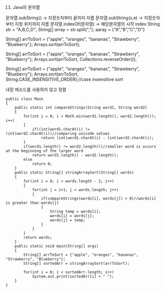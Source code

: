 11. Java의 문자열

문자열.subString() -> 지정숫자부터 끝까지 자름
문자열.subString(s,e) -> 지정숫자부터 지정 위치까지 자름
문자열.indexOf(문자열) -> 해당문자열의 시작 index
String str = "A,B,C,D";
String[] array = str.split(",");
aaray = {"A","B","C","D"}

String[] arrToSort = {"apple", "oranges", "bananas", "Strawberry", "Blueberry"};
Arrays.sort(arrToSort);

String[] arrToSort = {"apple", "oranges", "bananas", "Strawberry", "Blueberry"};
Arrays.sort(arrToSort, Collections.reverseOrder());

String[] arrToSort = {"apple", "oranges", "bananas", "Strawberry", "Blueberry"};
Arrays.sort(arrToSort, String.CASE_INSENSITIVE_ORDER);//case insensitive sort

내장 메소드를 사용하지 않고 정렬

```
public class Main
{
    public static int compareStrings(String word1, String word2)
    {
        for(int i = 0; i < Math.min(word1.length(), word2.length()); i++)
        {
            if((int)word1.charAt(i) != (int)word2.charAt(i))//comparing unicode values
                return (int)word1.charAt(i) - (int)word2.charAt(i);
        }
        if(word1.length() != word2.length())//smaller word is occurs at the beginning of the larger word
            return word1.length() - word2.length();
        else
            return 0;
    }
    public static String[] stringArraySort(String[] words)
    {
        for(int i = 0; i < words.length - 1; i++)
        {
            for(int j = i+1; j < words.length; j++)
            {
                if(compareStrings(words[i], words[j]) > 0)//words[i] is greater than words[j]
                {
                    String temp = words[i];
                    words[i] = words[j];
                    words[j] = temp;
                }
            }
        }
        return words;
    }
    public static void main(String[] args)
    {
        String[] arrToSort = {"apple", "oranges", "bananas", "Strawberry", "Blueberry"};
        String[] sortedArr = stringArraySort(arrToSort);

        for(int i = 0; i < sortedArr.length; i++)
            System.out.print(sortedArr[i] + " ");
    }
}
```
